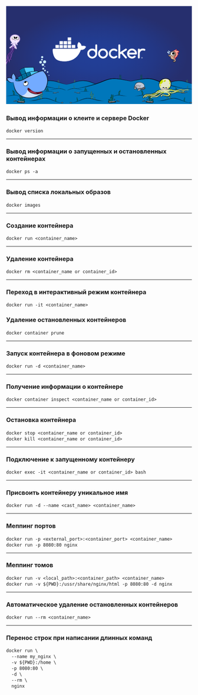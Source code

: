 ![docker.png](resources/img/docker.png)
---
### Вывод информации о клеите и сервере Docker
```shell
docker version
```
---

### Вывод информации о запущенных и остановленных контейнерах
```shell
docker ps -a
```

---
### Вывод списка локальных образов
```shell
docker images
```
---
### Создание контейнера
```shell
docker run <container_name>
```
---
### Удаление контейнера
```shell
docker rm <container_name or container_id>
```
---
### Переход в интерактивный режим контейнера
```shell
docker run -it <container_name>
```
### Удаление остановленных контейнеров
```shell
docker container prune
```
---
### Запуск контейнера в фоновом режиме 
```shell
docker run -d <container_name>
```
---
### Получение информации о контейнере
```shell
docker container inspect <container_name or container_id>
```
---
### Остановка контейнера
```shell
docker stop <container_name or container_id>
docker kill <container_name or container_id>
```
---
### Подключение к запущенному контейнеру
```shell
docker exec -it <container_name or container_id> bash
```
---
### Присвоить контейнеру уникальное имя
```shell
docker run -d --name <cast_name> <container_name>
```
---
### Меппинг портов
```shell
docker run -p <external_port>:<container_port> <container_name>
docker run -p 8080:80 nginx
```
---
### Меппинг томов
```shell
docker run -v <local_path>:<container_path> <container_name>
docker run -v ${PWD}:/ussr/share/nginx/html -p 8080:80 -d nginx
```
---
### Автоматическое удаление остановленных контейнеров
```shell
docker run --rm <container_name>
```
---
### Перенос строк при написании длинных команд
```shell
docker run \
  --name my_nginx \
  -v ${PWD}:/home \
  -p 8080:80 \
  -d \
  --rm \
  nginx
```